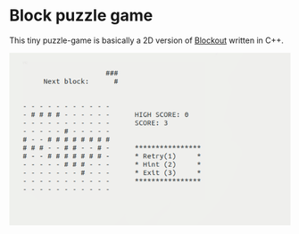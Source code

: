 # Block puzzle game
This tiny puzzle-game is basically a 2D version of [Blockout](https://en.wikipedia.org/wiki/Blockout) written in C++.

![Alt text](/demo.png?raw=true "Screenshot")
